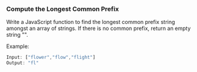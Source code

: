 ### Compute the Longest Common Prefix
Write a JavaScript function to find the longest common prefix string amongst an array of strings. If there is no common prefix, return an empty string "".

Example:
```js
Input: ["flower","flow","flight"]
Output: "fl"
```